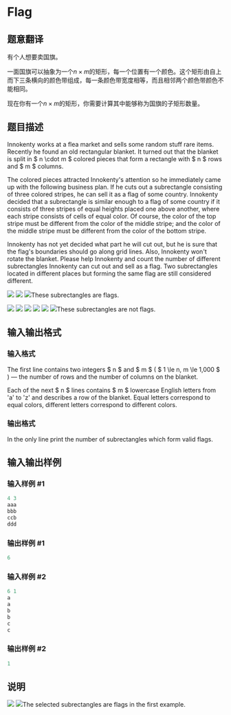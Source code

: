 # Flag

## 题意翻译

有个人想要卖国旗。

一面国旗可以抽象为一个$n\times m$的矩形，每一个位置有一个颜色。这个矩形由自上而下三条横向的颜色带组成，每一条颜色带宽度相等，而且相邻两个颜色带颜色不能相同。

现在你有一个$n\times m$的矩形，你需要计算其中能够称为国旗的子矩形数量。

## 题目描述

Innokenty works at a flea market and sells some random stuff rare items. Recently he found an old rectangular blanket. It turned out that the blanket is split in $ n \cdot m $ colored pieces that form a rectangle with $ n $ rows and $ m $ columns.

The colored pieces attracted Innokenty's attention so he immediately came up with the following business plan. If he cuts out a subrectangle consisting of three colored stripes, he can sell it as a flag of some country. Innokenty decided that a subrectangle is similar enough to a flag of some country if it consists of three stripes of equal heights placed one above another, where each stripe consists of cells of equal color. Of course, the color of the top stripe must be different from the color of the middle stripe; and the color of the middle stripe must be different from the color of the bottom stripe.

Innokenty has not yet decided what part he will cut out, but he is sure that the flag's boundaries should go along grid lines. Also, Innokenty won't rotate the blanket. Please help Innokenty and count the number of different subrectangles Innokenty can cut out and sell as a flag. Two subrectangles located in different places but forming the same flag are still considered different.

![](https://cdn.luogu.com.cn/upload/vjudge_pic/CF1181C/494207e7afc2afb0a92cabdbe28df74b297d7a05.png) ![](https://cdn.luogu.com.cn/upload/vjudge_pic/CF1181C/bf1fd899ce886e9465b7b7b74a12cc65eeb4730a.png) ![](https://cdn.luogu.com.cn/upload/vjudge_pic/CF1181C/2001580d899bd2541bc7b915c1e12a9296691f88.png)These subrectangles are flags.

![](https://cdn.luogu.com.cn/upload/vjudge_pic/CF1181C/d3fe578ba6805980b83fc35618d2586cbe052eec.png) ![](https://cdn.luogu.com.cn/upload/vjudge_pic/CF1181C/c8cccb677c4f89c97c0b93403d684ef51dc19f7b.png) ![](https://cdn.luogu.com.cn/upload/vjudge_pic/CF1181C/f4187f8dfb60c5ca782d886e4ab9e9e44b3326c1.png) ![](https://cdn.luogu.com.cn/upload/vjudge_pic/CF1181C/34a82b162310ca048fe08c0b6371d0f9ce92a778.png) ![](https://cdn.luogu.com.cn/upload/vjudge_pic/CF1181C/3cd039fbd04d9723c1b3471017ca771c3642e103.png) ![](https://cdn.luogu.com.cn/upload/vjudge_pic/CF1181C/3c32a8057cfda2e0fc99a2ef588b87496c3fffd1.png)These subrectangles are not flags.

## 输入输出格式

### 输入格式

The first line contains two integers $ n $ and $ m $ ( $ 1 \le n, m \le 1\,000 $ ) — the number of rows and the number of columns on the blanket.

Each of the next $ n $ lines contains $ m $ lowercase English letters from 'a' to 'z' and describes a row of the blanket. Equal letters correspond to equal colors, different letters correspond to different colors.

### 输出格式

In the only line print the number of subrectangles which form valid flags.

## 输入输出样例

### 输入样例 #1

```cpp
4 3
aaa
bbb
ccb
ddd

```
### 输出样例 #1

```cpp
6

```
### 输入样例 #2

```cpp
6 1
a
a
b
b
c
c

```
### 输出样例 #2

```cpp
1

```
## 说明

 ![](https://cdn.luogu.com.cn/upload/vjudge_pic/CF1181C/05a1643de7735bba2acb4c3894fc0301d9b8432b.png) ![](https://cdn.luogu.com.cn/upload/vjudge_pic/CF1181C/e8fe611a7e2f3e5dd18a97bf8757649395a7b53d.png)The selected subrectangles are flags in the first example.

